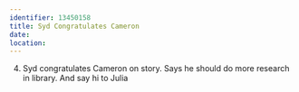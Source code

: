 ```yaml
---
identifier: 13450158
title: Syd Congratulates Cameron
date:  
location: 
---
```


4.  Syd congratulates Cameron on story. Says he should do more research
    in library. And say hi to Julia
